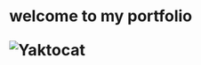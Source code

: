 <h1> welcome to my portfolio 

 ![Yaktocat](https://media.geeksforgeeks.org/wp-content/cdn-uploads/20200619221325/7-Best-Tips-For-Students-To-Stay-Motivated-When-Studying.png)
